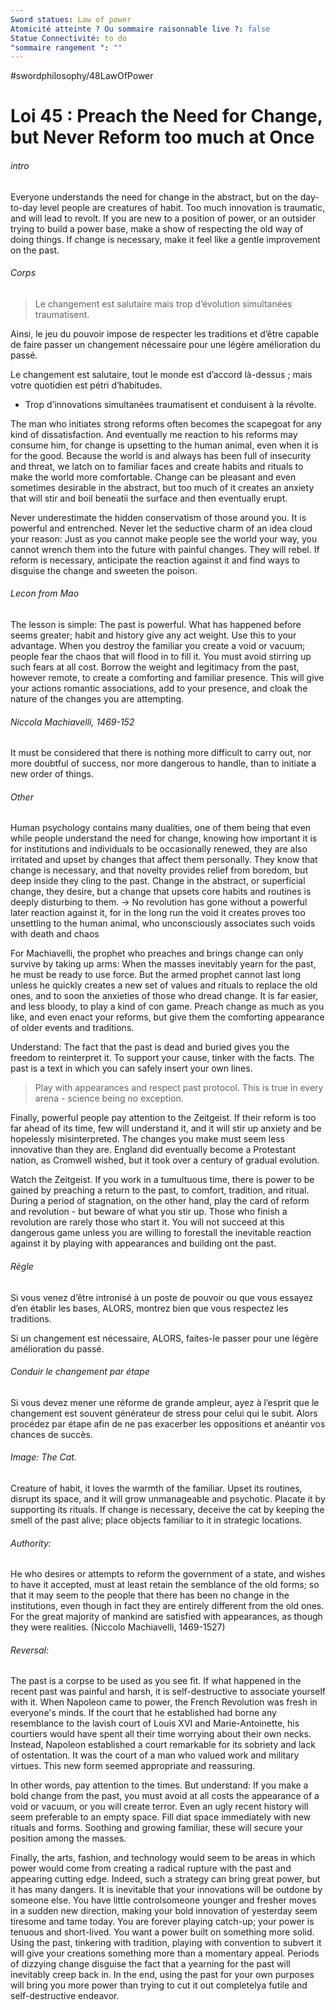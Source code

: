 ```yaml
---
Sword statues: Law of power
Atomicité atteinte ? Ou sommaire raisonnable live ?: false
Statue Connectivité: to do
"sommaire rangement ": ""
---
```


#swordphilosophy/48LawOfPower 

# Loi 45 : Preach the Need for Change, but Never Reform too much at Once
###### intro
Everyone understands the need for change in the abstract, but on the day-to-day level people are creatures of habit. Too much innovation is traumatic, and will lead to revolt. If you are new to a position of power, or an outsider trying to build a power base, make a show of respecting the old way of doing things. If change is necessary, make it feel like a gentle improvement on the past.

###### Corps
> Le changement est salutaire mais trop d’évolution simultanées traumatisent. 

Ainsi, le jeu du pouvoir impose de respecter les traditions et d’être capable de faire passer un changement nécessaire pour une légère amélioration du passé.


Le changement est salutaire, tout le monde est d’accord là-dessus ; mais votre quotidien est pétri d’habitudes. 
- Trop d’innovations simultanées traumatisent et conduisent à la révolte. 


The man who initiates strong reforms often becomes the scapegoat for any kind of dissatisfaction. And eventually me reaction to his reforms may consume him, for change is upsetting to the human animal, even when it is for the good. Because the world is and always has been full of insecurity and threat, we latch on to familiar faces and create habits and rituals to make the world more comfortable. Change can be pleasant and even sometimes desirable in the abstract, but too much of it creates an anxiety that will stir and boil beneatii the surface and then eventually erupt.

Never underestimate the hidden conservatism of those around you. It is powerful and entrenched. Never let the seductive charm of an idea cloud your reason: Just as you cannot make people see the world your way, you cannot wrench them into the future with painful changes. They will rebel. If reform is necessary, anticipate the reaction against it and find ways to disguise the change and sweeten the poison.

###### Lecon from Mao
The lesson is simple: The past is powerful. What has happened before seems greater; habit and history give any act weight. Use this to your advantage. When you destroy the familiar you create a void or vacuum; people fear the chaos that will flood in to fill it. You must avoid stirring up such fears at all cost. Borrow the weight and legitimacy from the past, however remote, to create a comforting and familiar presence. This will give your actions romantic associations, add to your presence, and cloak the nature of the changes you are attempting.


###### Niccola Machiavelli, 1469-152
It must be considered that there is nothing more difficult to carry out, nor more doubtful of success, nor more dangerous to handle, than to initiate a new order of things.


###### Other
Human psychology contains many dualities, one of them being that even while people understand the need for change, knowing how important it is for institutions and individuals to be occasionally renewed, they are also irritated and upset by changes that affect them personally. They know that change is necessary, and that novelty provides relief from boredom, but deep inside they cling to the past. Change in the abstract, or superficial change, they desire, but a change that upsets core habits and routines is deeply disturbing to them.
-> No revolution has gone without a powerful later reaction against it, for in the long run the void it creates proves too unsettling to the human animal, who unconsciously associates such voids with death and chaos



For Machiavelli, the prophet who preaches and brings change can only survive by taking up arms: When the masses inevitably yearn for the past, he must be ready to use force. But the armed prophet cannot last long unless he quickly creates a new set of values and rituals to replace the old ones, and to soon the anxieties of those who dread change. It is far easier, and less bloody, to play a kind of con game. Preach change as much as you like, and even enact your reforms, but give them the comforting appearance of older events and traditions.


Understand: The fact that the past is dead and buried gives you the freedom to reinterpret it. To support your cause, tinker with the facts. The past is a text in which you can safely insert your own lines.


> Play with appearances and respect past protocol. This is true in every arena - science being no exception.

Finally, powerful people pay attention to the Zeitgeist. If their reform is too far ahead of its time, few will understand it, and it will stir up anxiety and be hopelessly misinterpreted. The changes you make must seem less innovative than they are. England did eventually become a Protestant nation, as Cromwell wished, but it took over a century of gradual evolution.

Watch the Zeitgeist. If you work in a tumultuous time, there is power to be gained by preaching a return to the past, to comfort, tradition, and ritual. During a period of stagnation, on the other hand, play the card of reform and revolution - but beware of what you stir up. Those who finish a revolution are rarely those who start it. You will not succeed at this dangerous game unless you are willing to forestall the inevitable reaction against it by playing with appearances and building ont the past.

###### Règle
Si vous venez d’être intronisé à un poste de pouvoir ou que vous essayez d’en établir les bases,
ALORS, montrez bien que vous respectez les traditions. 

Si un changement est nécessaire,
ALORS, faites-le passer pour une légère amélioration du passé.

###### Conduir le changement par étape
Si vous devez mener une réforme de grande ampleur, ayez à l’esprit que le changement est souvent générateur de stress pour celui qui le subit. Alors procédez par étape afin de ne pas exacerber les oppositions et anéantir vos chances de succès.



###### Image: The Cat.

Creature of habit, it loves the warmth of the familiar. Upset its routines, disrupt its space, and it will grow unmanageable and psychotic.
Placate it by supporting its rituals.
If change is necessary, deceive the cat by keeping the smell of the past alive; place objects familiar to it in strategic locations.


###### Authority: 
He who desires or attempts to reform the government of a state, and wishes to have it accepted, must at least retain the semblance of the old forms; so that it may seem to the people that there has been no change in the institutions, even though in fact they are entirely different from the old ones. For the great majority of mankind are satisfied with appearances, as though they were realities. (Niccolo Machiavelli, 1469-1527)

###### Reversal:
The past is a corpse to be used as you see fit. If what happened in the recent past was painful and harsh, it is self-destructive to associate yourself with it. When Napoleon came to power, the French Revolution was fresh in everyone's minds. If the court that he established had borne any resemblance to the lavish court of Louis XVI and Marie-Antoinette, his courtiers would have spent all their time worrying about their own necks. Instead, Napoleon established a court remarkable for its sobriety and lack of ostentation. It was the court of a man who valued work and military virtues. This new form seemed appropriate and reassuring.

In other words, pay attention to the times. But understand: If you make a bold change from the past, you must avoid at all costs the appearance of a void or vacuum, or you will create terror. Even an ugly recent history will seem preferable to an empty space. Fill diat space immediately with new rituals and forms. Soothing and growing familiar, these will secure your position among the masses.

Finally, the arts, fashion, and technology would seem to be areas in which power would come from creating a radical rupture with the past and appearing cutting edge. Indeed, such a strategy can bring great power, but it has many dangers. It is inevitable that your innovations will be outdone by someone else. You have little controlsomeone younger and fresher moves in a sudden new direction, making your bold innovation of yesterday seem tiresome and tame today. You are forever playing catch-up; your power is tenuous and short-lived. You want a power built on something more solid. Using the past, tinkering with tradition, playing with convention to subvert it will give your creations something more than a momentary appeal. Periods of dizzying change disguise the fact that a yearning for the past will inevitably creep back in. In the end, using the past for your own purposes will bring you more power than trying to cut it out completelya futile and self-destructive endeavor.

